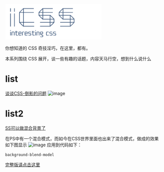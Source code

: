 ![image](https://github.com/Luotianyi1205/CSS-/raw/master/logo.jpg)

你想知道的 CSS 奇技淫巧，在这里，都有。

本系列围绕 CSS 展开，谈一些有趣的话题，内容天马行空，想到什么说什么

# list

[谈谈CSS-倒影的问题](https://github.com/Luotianyi1205/CSS-/issues/1) 
![image](https://user-images.githubusercontent.com/28778154/34349392-c6b41f3c-ea4b-11e7-8c8e-6011046f9524.jpg)














# list2

[SS可以做混合背景了](https://github.com/Luotianyi1205/CSS-/issues/2) 




在PS中有一个混合模式，而如今在CSS世界里面也出来了混合模式，做成的效果如下图显示
 ![image](https://luotianyi1205.github.io/luotianyi.github.io/2017/12/28/%E4%B8%8D%E5%8F%AF%E6%80%9D%E8%AE%AE%E7%9A%84%E6%B7%B7%E5%90%88%E6%A8%A1%E5%BC%8F-background-blend-mode/a.png)
应用到代码如下：
```
background-blend-model

```
[完整版请点击这里](https://github.com/Luotianyi1205/CSS-/issues/2) 
